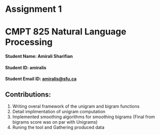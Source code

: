 # Assignment 1
# CMPT 825 Natural Language Processing
#### Student Name: Amirali Sharifian
#### Student ID: amiralis
#### Student Email ID: amiralis@sfu.ca

## Contributions:

1. Writing overal framework of the unigram and bigram functions
2. Detail implimentation of unigram computation
3. Implemented smoothing algorithms for smoothing bigrams (Final from bigrams score was on par with Unigrams)
4. Runing the tool and Gathering produced data
